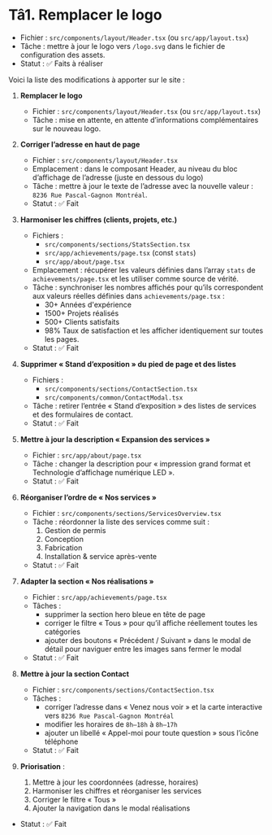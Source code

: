 # Tâ1. **Remplacer le logo**
   - Fichier : `src/components/layout/Header.tsx` (ou `src/app/layout.tsx`)
   - Tâche : mettre à jour le logo vers `/logo.svg` dans le fichier de configuration des assets.
   - Statut : ✅ Faits à réaliser

Voici la liste des modifications à apporter sur le site :

1. **Remplacer le logo**
   - Fichier : `src/components/layout/Header.tsx` (ou `src/app/layout.tsx`)
   - Tâche : mise en attente, en attente d’informations complémentaires sur le nouveau logo.

2. **Corriger l’adresse en haut de page**
   - Fichier : `src/components/layout/Header.tsx`
   - Emplacement : dans le composant Header, au niveau du bloc d’affichage de l’adresse (juste en dessous du logo)
   - Tâche : mettre à jour le texte de l’adresse avec la nouvelle valeur : `8236 Rue Pascal-Gagnon Montréal`.
   - Statut : ✅ Fait

3. **Harmoniser les chiffres (clients, projets, etc.)**
   - Fichiers :
     - `src/components/sections/StatsSection.tsx`
     - `src/app/achievements/page.tsx` (const `stats`)
     - `src/app/about/page.tsx`
   - Emplacement : récupérer les valeurs définies dans l’array `stats` de `achievements/page.tsx` et les utiliser comme source de vérité.
   - Tâche : synchroniser les nombres affichés pour qu’ils correspondent aux valeurs réelles définies dans `achievements/page.tsx` :
     - 30+ Années d'expérience
     - 1500+ Projets réalisés
     - 500+ Clients satisfaits
     - 98% Taux de satisfaction
     et les afficher identiquement sur toutes les pages.
   - Statut : ✅ Fait

4. **Supprimer « Stand d’exposition » du pied de page et des listes**
   - Fichiers :
     - `src/components/sections/ContactSection.tsx`
     - `src/components/common/ContactModal.tsx`
   - Tâche : retirer l’entrée « Stand d’exposition » des listes de services et des formulaires de contact.
   - Statut : ✅ Fait

5. **Mettre à jour la description « Expansion des services »**
   - Fichier : `src/app/about/page.tsx`
   - Tâche : changer la description pour « impression grand format et Technologie d’affichage numérique LED ».
   - Statut : ✅ Fait

6. **Réorganiser l’ordre de « Nos services »**
   - Fichier : `src/components/sections/ServicesOverview.tsx`
   - Tâche : réordonner la liste des services comme suit :
     1. Gestion de permis
     2. Conception
     3. Fabrication
     4. Installation & service après-vente
   - Statut : ✅ Fait

7. **Adapter la section « Nos réalisations »**
   - Fichier : `src/app/achievements/page.tsx`
   - Tâches :
     - supprimer la section hero bleue en tête de page
     - corriger le filtre « Tous » pour qu’il affiche réellement toutes les catégories
     - ajouter des boutons « Précédent / Suivant » dans le modal de détail pour naviguer entre les images sans fermer le modal
   - Statut : ✅ Fait

8. **Mettre à jour la section Contact**
   - Fichier : `src/components/sections/ContactSection.tsx`
   - Tâches :
     - corriger l’adresse dans « Venez nous voir » et la carte interactive vers `8236 Rue Pascal-Gagnon Montréal`
     - modifier les horaires de `8h–18h` à `8h–17h`
     - ajouter un libellé « Appel-moi pour toute question » sous l’icône téléphone
   - Statut : ✅ Fait

9. **Priorisation** : 
   1. Mettre à jour les coordonnées (adresse, horaires)
   2. Harmoniser les chiffres et réorganiser les services
   3. Corriger le filtre « Tous »
   4. Ajouter la navigation dans le modal réalisations
 - Statut : ✅ Fait
